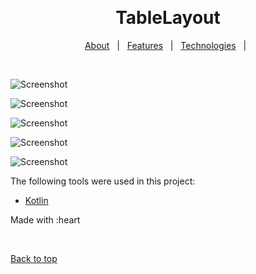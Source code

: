 <div align="center" id="top"> 
  
  &#xa0;

  <!-- <a href="https://tablelayout.netlify.app">Demo</a> -->
</div>

<h1 align="center">TableLayout</h1>

</p>

<p align="center">
  <a href="#dart-about">About</a> &#xa0; | &#xa0; 
  <a href="#sparkles-features">Features</a> &#xa0; | &#xa0;
  <a href="#rocket-technologies">Technologies</a> &#xa0; | &#xa0;
  
</p>

<br>

![Screenshot](images/1.jpg)

![Screenshot](images/2.jpg)

![Screenshot](images/3.jpg)

![Screenshot](images/4.jpg)

![Screenshot](images/5.jpg)

The following tools were used in this project:

- [Kotlin](https://kotlin.com/)

Made with :heart <a href="https://github.com/" target="_blank"></a>

&#xa0;

<a href="#top">Back to top</a>
